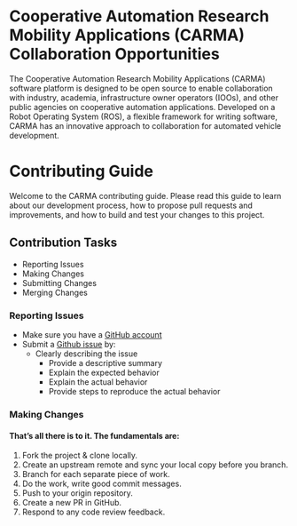 # Cooperative Automation Research Mobility Applications (CARMA) Collaboration Opportunities

The Cooperative Automation Research Mobility Applications (CARMA) software platform is designed to be open source to enable collaboration with industry, academia, infrastructure owner operators (IOOs), and other public agencies on cooperative automation applications. Developed on a Robot Operating System (ROS), a flexible framework for writing software, CARMA has an innovative approach to collaboration for automated vehicle development.

# Contributing Guide

Welcome to the CARMA contributing guide. Please read this guide to learn about our development process, how to propose pull requests and improvements, and how to build and test your changes to this project. 

## Contribution Tasks

* Reporting Issues
* Making Changes
* Submitting Changes
* Merging Changes

### Reporting Issues

* Make sure you have a [GitHub account](https://github.com/signup/free)
* Submit a [Github issue](./issues) by:
  * Clearly describing the issue
    * Provide a descriptive summary
    * Explain the expected behavior
    * Explain the actual behavior
    * Provide steps to reproduce the actual behavior

### Making Changes




#### That’s all there is to it. The fundamentals are:

1. Fork the project & clone locally.
1. Create an upstream remote and sync your local copy before you branch.
1. Branch for each separate piece of work.
1. Do the work, write good commit messages.
1. Push to your origin repository.
1. Create a new PR in GitHub.
1. Respond to any code review feedback.

